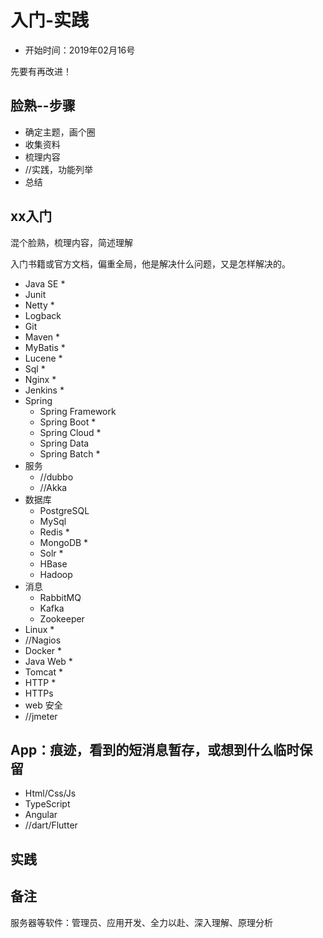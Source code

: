 #   入门-实践

-   开始时间：2019年02月16号

先要有再改进！

##  脸熟--步骤
-   确定主题，画个圈
-   收集资料
-   梳理内容
-   //实践，功能列举
-   总结

##  xx入门

混个脸熟，梳理内容，简述理解

入门书籍或官方文档，偏重全局，他是解决什么问题，又是怎样解决的。

-   Java SE *
-   Junit
-   Netty *
-   Logback
-   Git
-   Maven *
-   MyBatis *
-   Lucene *
-   Sql *
-   Nginx *
-   Jenkins *
-   Spring
    -   Spring Framework
    -   Spring Boot *
    -   Spring Cloud *
    -   Spring Data
    -   Spring Batch *
-   服务
    -   //dubbo
    -   //Akka
-   数据库
    -   PostgreSQL
    -   MySql
    -   Redis *
    -   MongoDB *
    -   Solr *
    -   HBase
    -   Hadoop
-   消息
    -   RabbitMQ
    -   Kafka
    -   Zookeeper
-   Linux *
-   //Nagios
-   Docker *
-   Java Web *
-   Tomcat *
-   HTTP *
-   HTTPs
-   web 安全
-   //jmeter


##  App：痕迹，看到的短消息暂存，或想到什么临时保留
-   Html/Css/Js
-   TypeScript
-   Angular
-   //dart/Flutter

##  实践




##  备注

服务器等软件：管理员、应用开发、全力以赴、深入理解、原理分析
